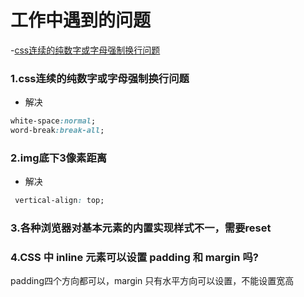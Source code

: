 # 工作中遇到的问题
-[css连续的纯数字或字母强制换行问题](#css连续的纯数字或字母强制换行问题)

### 1.css连续的纯数字或字母强制换行问题

- 解决
```css
white-space:normal;
word-break:break-all;
```

### 2.img底下3像素距离

- 解决
```css
 vertical-align: top;
```
### 3.各种浏览器对基本元素的内置实现样式不一，需要reset

### 4.CSS 中 inline 元素可以设置 padding 和 margin 吗?
padding四个方向都可以，margin 只有水平方向可以设置，不能设置宽高
